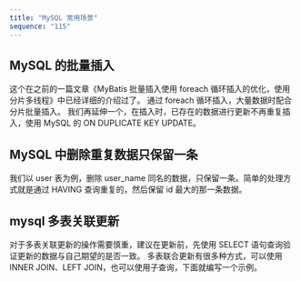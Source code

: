 ```yaml
---
title: "MySQL 常用场景"
sequence: "115"
---
```


## MySQL 的批量插入

这个在之前的一篇文章《MyBatis 批量插入使用 foreach 循环插入的优化，使用分片多线程》中已经详细的介绍过了。
通过 foreach 循环插入，大量数据时配合分片批量插入。
我们再延伸一个，在插入时，已存在的数据进行更新不再重复插入，使用 MySQL 的 ON DUPLICATE KEY UPDATE。

## MySQL 中删除重复数据只保留一条

我们以 user 表为例，删除 user_name 同名的数据，只保留一条。简单的处理方式就是通过 HAVING 查询重复的，然后保留 id 最大的那一条数据。

## mysql 多表关联更新

对于多表关联更新的操作需要慎重，建议在更新前，先使用 SELECT 语句查询验证更新的数据与自己期望的是否一致。
多表联合更新有很多种方式，可以使用 INNER JOIN、LEFT JOIN，也可以使用子查询，下面就编写一个示例。

